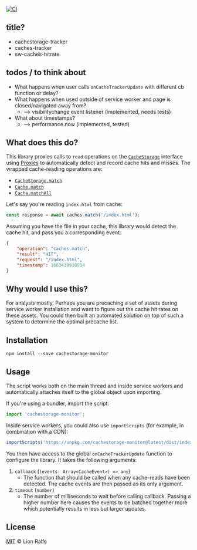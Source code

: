 [![CI](https://github.com/lionralfs/cachestorage-monitor/actions/workflows/node.js.yml/badge.svg)](https://github.com/lionralfs/cachestorage-monitor/actions/workflows/node.js.yml)

## title?

- cachestorage-tracker
- caches-tracker
- sw-caches-hitrate

## todos / to think about

- What happens when user calls `onCacheTrackerUpdate` with different cb function or delay?
- What happens when used outside of service worker and page is closed/navigated away from?
  - --> visibilitychange event listener (implemented, needs tests)
- What about timestamps?
  - --> performance.now (implemented, tested)

## What does this do?

This library proxies calls to `read` operations on the [`CacheStorage`](https://developer.mozilla.org/en-US/docs/Web/API/CacheStorage) interface using [Proxies](https://developer.mozilla.org/en-US/docs/Web/JavaScript/Reference/Global_Objects/Proxy) to automatically detect and record cache hits and misses. The wrapped cache-reading operations are:

- [`CacheStorage.match`](https://developer.mozilla.org/en-US/docs/Web/API/CacheStorage/match)
- [`Cache.match`](https://developer.mozilla.org/en-US/docs/Web/API/Cache/match)
- [`Cache.matchAll`](https://developer.mozilla.org/en-US/docs/Web/API/Cache/matchAll)

Let's say you're reading `index.html` from cache:

```js
const response = await caches.match('/index.html');
```

Assuming you have the file in your cache, this library would detect the cache hit, and pass you a corresponding event:

```json
{
	"operation": "caches.match",
	"result": "HIT",
	"request": "/index.html",
	"timestamp": 1663430910914
}
```

## Why would I use this?

For analysis mostly. Perhaps you are precaching a set of assets during service worker installation and want to figure out the cache hit rates on these assets. You could then built an automated solution on top of such a system to determine the optimal precache list.

## Installation

```
npm install --save cachestorage-monitor
```

## Usage

The script works both on the main thread and inside service workers and automatically attaches itself to the global object upon importing.

If you're using a bundler, import the script:

```js
import 'cachestorage-monitor';
```

Inside service workers, you could also use `importScripts` (for example, in combination with a CDN):

```js
importScripts('https://unpkg.com/cachestorage-monitor@latest/dist/index.js');
```

You then have access to the global `onCacheTrackerUpdate` function to configure the library. It takes the following arguments:

1. `callback` (`(events: Array<CacheEvent>) => any`)
   - The function that should be called when any cache-reads have been detected. The cache events are then passed as its only argument.
2. `timeout` (`number`)
   - The number of milliseconds to wait before calling callback. Passing a higher number here causes the events to be batched together more which potentially results in less but larger updates.

## License

[MIT](LICENSE) © Lion Ralfs
